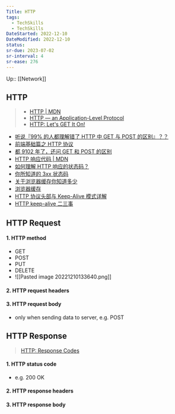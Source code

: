 ```yaml
---
Title: HTTP
tags:
  - TechSkills
  - TechSkills
DateStarted: 2022-12-10
DateModified: 2022-12-10
status:
sr-due: 2023-07-02
sr-interval: 4
sr-ease: 276
---
```

Up:: [[Network]]
## HTTP

> - [HTTP | MDN](https://developer.mozilla.org/zh-CN/docs/Web/HTTP)
> - [HTTP — an Application-Level Protocol](https://dev.opera.com/articles/http-basic-introduction/)
> - [HTTP: Let's GET It On!](https://dev.opera.com/articles/http-lets-get-it-on/)

- [听说『99% 的人都理解错了 HTTP 中 GET 与 POST 的区别』？？](https://link.juejin.cn?target=https%3A%2F%2Fzhuanlan.zhihu.com%2Fp%2F25028045 "https://zhuanlan.zhihu.com/p/25028045")
- [前端基础篇之 HTTP 协议](https://juejin.cn/post/6844903844216832007 "https://juejin.cn/post/6844903844216832007")
- [都 9102 年了，还问 GET 和 POST 的区别](https://link.juejin.cn?target=https%3A%2F%2Fsegmentfault.com%2Fa%2F1190000018129846 "https://segmentfault.com/a/1190000018129846")
- [HTTP 响应代码 | MDN](https://link.juejin.cn?target=https%3A%2F%2Fdeveloper.mozilla.org%2Fzh-CN%2Fdocs%2FWeb%2FHTTP%2FStatus "https://developer.mozilla.org/zh-CN/docs/Web/HTTP/Status")
- [如何理解 HTTP 响应的状态码？](https://link.juejin.cn?target=https%3A%2F%2Fharttle.land%2F2015%2F08%2F15%2Fhttp-status-code.html%23header-11 "https://harttle.land/2015/08/15/http-status-code.html#header-11")
- [你所知道的 3xx 状态码](https://link.juejin.cn?target=https%3A%2F%2Faotu.io%2Fnotes%2F2016%2F01%2F28%2F3xx-of-http-status%2Findex.html "https://aotu.io/notes/2016/01/28/3xx-of-http-status/index.html")
- [关于浏览器缓存你知道多少](https://link.juejin.cn?target=https%3A%2F%2Fmp.weixin.qq.com%2Fs%2FWvc0lkLpgyEW_u7bbMdvpQ "https://mp.weixin.qq.com/s/Wvc0lkLpgyEW_u7bbMdvpQ")
- [浏览器缓存](https://link.juejin.cn?target=https%3A%2F%2Fgithub.com%2Fxiangxingchen%2Fblog%2Fissues%2F9 "https://github.com/xiangxingchen/blog/issues/9")
- [HTTP 协议头部与 Keep-Alive 模式详解](https://link.juejin.cn?target=https%3A%2F%2Fwww.byvoid.com%2Fzhs%2Fblog%2Fhttp-keep-alive-header "https://www.byvoid.com/zhs/blog/http-keep-alive-header")
- [HTTP keep-alive 二三事](https://link.juejin.cn?target=https%3A%2F%2Flotabout.me%2F2019%2FThings-about-keepalive%2F "https://lotabout.me/2019/Things-about-keepalive/")

## HTTP Request

#### 1. HTTP method

- GET
- POST
- PUT
- DELETE
- ![[Pasted image 20221210133640.png]]

#### 2. HTTP request headers

#### 3. HTTP request body

- only when sending data to server, e.g. POST

## HTTP Response

> [HTTP: Response Codes](https://dev.opera.com/articles/http-response-codes/)

#### 1. HTTP status code

- e.g. 200 OK

#### 2. HTTP response headers

#### 3. HTTP response body
